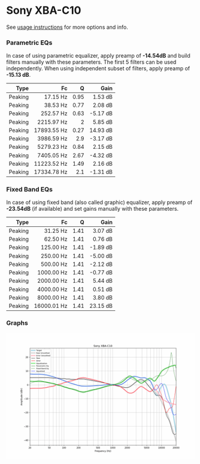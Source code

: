 # Sony XBA-C10
See [usage instructions](https://github.com/jaakkopasanen/AutoEq#usage) for more options and info.

### Parametric EQs
In case of using parametric equalizer, apply preamp of **-14.54dB** and build filters manually
with these parameters. The first 5 filters can be used independently.
When using independent subset of filters, apply preamp of **-15.13 dB**.

| Type    | Fc          |    Q | Gain     |
|--------:|------------:|-----:|---------:|
| Peaking | 17.15 Hz    | 0.95 | 1.53 dB  |
| Peaking | 38.53 Hz    | 0.77 | 2.08 dB  |
| Peaking | 252.57 Hz   | 0.63 | -5.17 dB |
| Peaking | 2215.97 Hz  | 2    | 5.85 dB  |
| Peaking | 17893.55 Hz | 0.27 | 14.93 dB |
| Peaking | 3986.59 Hz  | 2.9  | -3.17 dB |
| Peaking | 5279.23 Hz  | 0.84 | 2.15 dB  |
| Peaking | 7405.05 Hz  | 2.67 | -4.32 dB |
| Peaking | 11223.52 Hz | 1.49 | 2.16 dB  |
| Peaking | 17334.78 Hz | 2.1  | -1.31 dB |

### Fixed Band EQs
In case of using fixed band (also called graphic) equalizer, apply preamp of **-23.54dB**
(if available) and set gains manually with these parameters.

| Type    | Fc          |    Q | Gain     |
|--------:|------------:|-----:|---------:|
| Peaking | 31.25 Hz    | 1.41 | 3.07 dB  |
| Peaking | 62.50 Hz    | 1.41 | 0.76 dB  |
| Peaking | 125.00 Hz   | 1.41 | -1.89 dB |
| Peaking | 250.00 Hz   | 1.41 | -5.00 dB |
| Peaking | 500.00 Hz   | 1.41 | -2.12 dB |
| Peaking | 1000.00 Hz  | 1.41 | -0.77 dB |
| Peaking | 2000.00 Hz  | 1.41 | 5.44 dB  |
| Peaking | 4000.00 Hz  | 1.41 | 0.51 dB  |
| Peaking | 8000.00 Hz  | 1.41 | 3.80 dB  |
| Peaking | 16000.01 Hz | 1.41 | 23.15 dB |

### Graphs
![](./Sony%20XBA-C10.png)